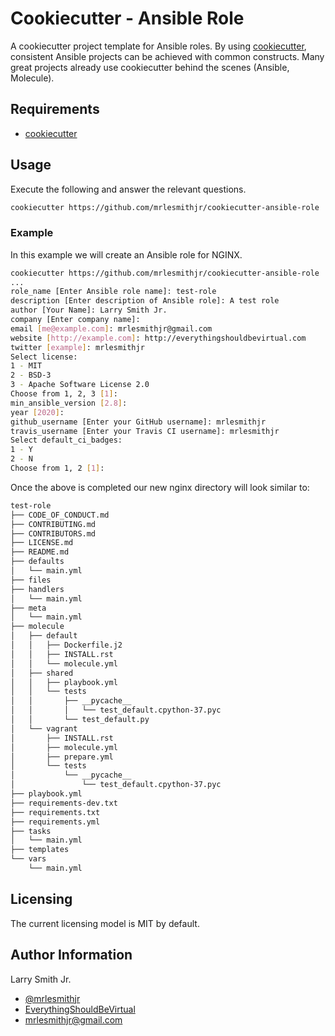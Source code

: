 # Cookiecutter - Ansible Role

A cookiecutter project template for Ansible roles. By using [cookiecutter](https://cookiecutter.readthedocs.io/en/latest/), consistent Ansible projects can be
achieved with common constructs. Many great projects already use cookiecutter
behind the scenes (Ansible, Molecule).

## Requirements

- [cookiecutter](https://cookiecutter.readthedocs.io/en/latest/installation.html)

## Usage

Execute the following and answer the relevant questions.

```bash
cookiecutter https://github.com/mrlesmithjr/cookiecutter-ansible-role
```

### Example

In this example we will create an Ansible role for NGINX.

```bash
cookiecutter https://github.com/mrlesmithjr/cookiecutter-ansible-role
...
role_name [Enter Ansible role name]: test-role
description [Enter description of Ansible role]: A test role
author [Your Name]: Larry Smith Jr.
company [Enter company name]:
email [me@example.com]: mrlesmithjr@gmail.com
website [http://example.com]: http://everythingshouldbevirtual.com
twitter [example]: mrlesmithjr
Select license:
1 - MIT
2 - BSD-3
3 - Apache Software License 2.0
Choose from 1, 2, 3 [1]:
min_ansible_version [2.8]:
year [2020]:
github_username [Enter your GitHub username]: mrlesmithjr
travis_username [Enter your Travis CI username]: mrlesmithjr
Select default_ci_badges:
1 - Y
2 - N
Choose from 1, 2 [1]:
```

Once the above is completed our new nginx directory will look similar to:

```bash
test-role
├── CODE_OF_CONDUCT.md
├── CONTRIBUTING.md
├── CONTRIBUTORS.md
├── LICENSE.md
├── README.md
├── defaults
│   └── main.yml
├── files
├── handlers
│   └── main.yml
├── meta
│   └── main.yml
├── molecule
│   ├── default
│   │   ├── Dockerfile.j2
│   │   ├── INSTALL.rst
│   │   └── molecule.yml
│   ├── shared
│   │   ├── playbook.yml
│   │   └── tests
│   │       ├── __pycache__
│   │       │   └── test_default.cpython-37.pyc
│   │       └── test_default.py
│   └── vagrant
│       ├── INSTALL.rst
│       ├── molecule.yml
│       ├── prepare.yml
│       └── tests
│           └── __pycache__
│               └── test_default.cpython-37.pyc
├── playbook.yml
├── requirements-dev.txt
├── requirements.txt
├── requirements.yml
├── tasks
│   └── main.yml
├── templates
└── vars
    └── main.yml
```

## Licensing

The current licensing model is MIT by default.

## Author Information

Larry Smith Jr.

- [@mrlesmithjr](https://twitter.com/mrlesmithjr)
- [EverythingShouldBeVirtual](http://everythingshouldbevirtual.com)
- [mrlesmithjr@gmail.com](mailto:mrlesmithjr@gmail.com)
